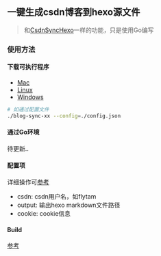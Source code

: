 ## 一键生成csdn博客到hexo源文件

> 和[CsdnSyncHexo](https://github.com/flytam/CsdnSyncHexo)一样的功能，只是使用Go编写


### 使用方法

#### 下载可执行程序

- [Mac](bin/blog-sync-mac)
- [Linux](bin/blog-sync-linux)
- [Windows](bin/blog-sync-win)

```bash
# 如通过配置文件
./blog-sync-xx --config=./config.json
```

#### 通过Go环境

待更新..

#### 配置项

详细操作可[参考](https://github.com/flytam/blog/issues/14)

- csdn: csdn用户名，如flytam
- output: 输出hexo markdown文件路径
- cookie: cookie信息


#### Build

[参考](./Makefile)

